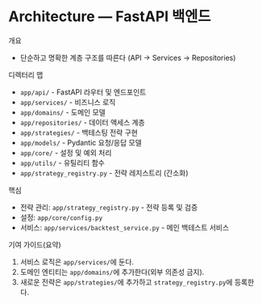 # Architecture — FastAPI 백엔드

개요
- 단순하고 명확한 계층 구조를 따른다 (API → Services → Repositories)

디렉터리 맵
- `app/api/` - FastAPI 라우터 및 엔드포인트
- `app/services/` - 비즈니스 로직
- `app/domains/` - 도메인 모델
- `app/repositories/` - 데이터 액세스 계층
- `app/strategies/` - 백테스팅 전략 구현
- `app/models/` - Pydantic 요청/응답 모델
- `app/core/` - 설정 및 예외 처리
- `app/utils/` - 유틸리티 함수
- `app/strategy_registry.py` - 전략 레지스트리 (간소화)

핵심
- 전략 관리: `app/strategy_registry.py` - 전략 등록 및 검증
- 설정: `app/core/config.py`
- 서비스: `app/services/backtest_service.py` - 메인 백테스트 서비스

기여 가이드(요약)
1. 서비스 로직은 `app/services/`에 둔다.
2. 도메인 엔티티는 `app/domains/`에 추가한다(외부 의존성 금지).
3. 새로운 전략은 `app/strategies/`에 추가하고 `strategy_registry.py`에 등록한다.
